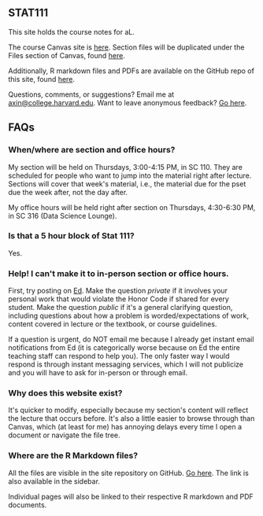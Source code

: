 ## STAT111

This site holds the course notes for aL. 

The course Canvas site is [here](https://canvas.harvard.edu/courses/119000). Section files will be duplicated under the Files section of Canvas, found [here](https://canvas.harvard.edu/courses/119000/files/folder/Section%20Materials/aL).

Additionally, R markdown files and PDFs are available on the GitHub repo of this site, found [here](https://github.com/awqx/stat111-2023). 

Questions, comments, or suggestions? Email me at axin@college.harvard.edu. Want to leave anonymous feedback? [Go here](https://admonymous.co/al). 

## FAQs

### When/where are section and office hours?

My section will be held on Thursdays, 3:00-4:15 PM, in SC 110. They are scheduled for people who want to jump into the material right after lecture. Sections will cover that week's material, i.e., the material due for the pset due the week after, not the day after. 

My office hours will be held right after section on Thursdays, 4:30-6:30 PM, in SC 316 (Data Science Lounge). 

### Is that a 5 hour block of Stat 111?

Yes.

### Help! I can't make it to in-person section or office hours. 

First, try posting on [Ed](https://edstem.org/us/courses/32950/discussion/). Make the question *private* if it involves your personal work that would violate the Honor Code if shared for every student. Make the question *public* if it's a general clarifying question, including questions about how a problem is worded/expectations of work, content covered in lecture or the textbook, or course guidelines. 

If a question is urgent, do NOT email me because I already get instant email notifications from Ed (it is categorically worse because on Ed the entire teaching staff can respond to help you). The only faster way I would respond is through instant messaging services, which I will not publicize and you will have to ask for in-person or through email. 

### Why does this website exist?

It's quicker to modify, especially because my section's content will reflect the lecture that occurs before. It's also a little easier to browse through than Canvas, which (at least for me) has annoying delays every time I open a document or navigate the file tree. 

### Where are the R Markdown files? 

All the files are visible in the site repository on GitHub. [Go here](https://github.com/awqx/stat111-2023). The link is also available in the sidebar. 

Individual pages will also be linked to their respective R markdown and PDF documents.